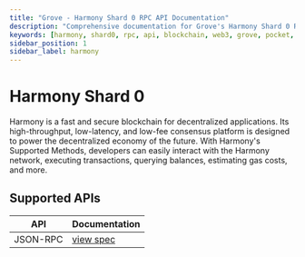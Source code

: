 ```yaml
---
title: "Grove - Harmony Shard 0 RPC API Documentation"
description: "Comprehensive documentation for Grove's Harmony Shard 0 RPC API, covering endpoint details and integration strategies for blockchain developers."
keywords: [harmony, shard0, rpc, api, blockchain, web3, grove, pocket, pokt]
sidebar_position: 1
sidebar_label: harmony
---
```


# Harmony Shard 0

Harmony is a fast and secure blockchain for decentralized applications. Its high-throughput, low-latency, and low-fee consensus platform is designed to power the decentralized economy of the future. With Harmony's Supported Methods, developers can easily interact with the Harmony network, executing transactions, querying balances, estimating gas costs, and more.

## Supported APIs

| API      | Documentation                      |
| -------- | ---------------------------------- |
| JSON-RPC | [view spec](../grove-api/api-definition/definition#json-rpc-supported-methods) |
